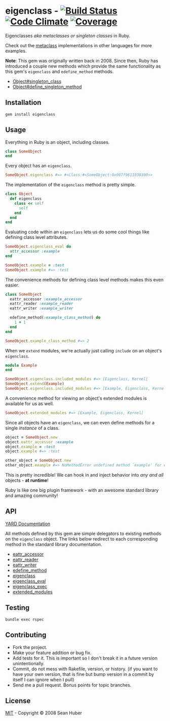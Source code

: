 # eigenclass - [![Build Status](https://secure.travis-ci.org/shuber/eigenclass.png)](http://travis-ci.org/shuber/eigenclass) [![Code Climate](https://codeclimate.com/github/shuber/eigenclass/badges/gpa.svg)](https://codeclimate.com/github/shuber/eigenclass) [![Coverage](https://codeclimate.com/github/shuber/eigenclass/badges/coverage.svg)](https://codeclimate.com/github/shuber/eigenclass)

Eigenclasses *aka metaclasses or singleton classes* in Ruby.

Check out the [metaclass] implementations in other languages for more examples.

**Note**: This gem was originally written back in 2008. Since then, Ruby has introduced a couple new methods which provide the same functionality as this gem's `eigenclass` and `edefine_method` methods.

* [Object#singleton_class]
* [Object#define_singleton_method]

[metaclass]: http://en.wikipedia.org/wiki/Metaclass
[Object#singleton_class]: http://ruby-doc.org/core-1.9.2/Object.html#method-i-singleton_class
[Object#define_singleton_method]: http://ruby-doc.org/core-1.9.2/Object.html#method-i-define_singleton_method


## Installation

```
gem install eigenclass
```


## Usage

Everything in Ruby is an object, including classes.

```ruby
class SomeObject
end
```

Every object has an `eigenclass`.

```ruby
SomeObject.eigenclass #=> #<Class:#<SomeObject:0x007f9611030300>>
```

The implementation of the `eigenclass` method is pretty simple.

```ruby
class Object
  def eigenclass
    class << self
      self
    end
  end
end
```

Evaluating code within an `eigenclass` lets us do some cool things like defining class level attributes.

```ruby
SomeObject.eigenclass_eval do
  attr_accessor :example
end

SomeObject.example = :test
SomeObject.example #=> :test
```

The convenience methods for defining class level methods makes this even easier.

```ruby
class SomeObject
  eattr_accessor :example_accessor
  eattr_reader :example_reader
  eattr_writer :example_writer

  edefine_method(:example_class_method) do
    1 + 1
  end
end

SomeObject.example_class_method #=> 2
```

When we `extend` modules, we're actually just calling `include` on an object's `eigenclass`.

```ruby
module Example
end

SomeObject.eigenclass.included_modules #=> [Eigenclass, Kernel]
SomeObject.extend(Example)
SomeObject.eigenclass.included_modules #=> [Example, Eigenclass, Kernel]
```

A convenience method for viewing an object's extended modules is available for us as well.

```ruby
SomeObject.extended_modules #=> [Example, Eigenclass, Kernel]
```

Since all objects have an `eigenclass`, we can even define methods for a single _instance_ of a class.

```ruby
object = SomeObject.new
object.eattr_accessor :example
object.example = :test
object.example #=> :test

other_object = SomeObject.new
other_object.example #=> NoMethodError undefined method `example' for #<SomeObject:0x007fee348dde00>
```

This is pretty incredible! We can hook in and inject behavior into *any and all* objects - **at runtime**!

Ruby is like one big plugin framework - with an awesome standard library and amazing community!

## API

[YARD Documentation](http://www.rubydoc.info/github/shuber/eigenclass/master)

All methods defined by this gem are simple delegators to existing methods on the `eigenclass` object. The links below redirect to each corresponding method in the standard library documentation.

* [eattr_accessor](http://ruby-doc.org/core-1.9.3/Module.html#method-i-attr_accessor)
* [eattr_reader](http://ruby-doc.org/core-1.9.3/Module.html#method-i-attr_reader)
* [eattr_writer](http://ruby-doc.org/core-1.9.3/Module.html#method-i-attr_writer)
* [edefine_method](http://ruby-doc.org/core-1.9.2/Object.html#method-i-define_singleton_method)
* [eigenclass](http://ruby-doc.org/core-1.9.2/Object.html#method-i-singleton_class)
* [eigenclass_eval](http://ruby-doc.org/core-1.9.3/BasicObject.html#method-i-instance_eval)
* [eigenclass_exec](http://ruby-doc.org/core-1.9.3/BasicObject.html#method-i-instance_exec)
* [extended_modules](http://ruby-doc.org/core-1.9.3/Module.html#method-i-included_modules)


## Testing

```
bundle exec rspec
```


## Contributing

* Fork the project.
* Make your feature addition or bug fix.
* Add tests for it. This is important so I don't break it in a future version unintentionally.
* Commit, do not mess with Rakefile, version, or history. (if you want to have your own version, that is fine but bump version in a commit by itself I can ignore when I pull)
* Send me a pull request. Bonus points for topic branches.


## License

[MIT](https://github.com/shuber/eigenclass/blob/master/LICENSE)  - Copyright © 2008 Sean Huber
